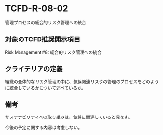 # TCFD-R-08-02

管理プロセスの総合的リスク管理への統合

## 対象のTCFD推奨開示項目

Risk Management #8: 総合的リスク管理への統合

## クライテリアの定義

組織の全体的なリスク管理の中に、気候関連リスクの管理のプロセスをどのように統合しているかについて述べているか。

## 備考

サステナビリティへの取り組みは、気候に関連していると見なす。

今後の予定に関する内容は考慮しない。
